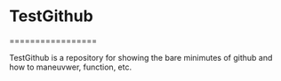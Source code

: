 # TestGithub
=================

TestGithub is a repository for showing the bare minimutes of  github and how to maneuvwer, function, etc.
